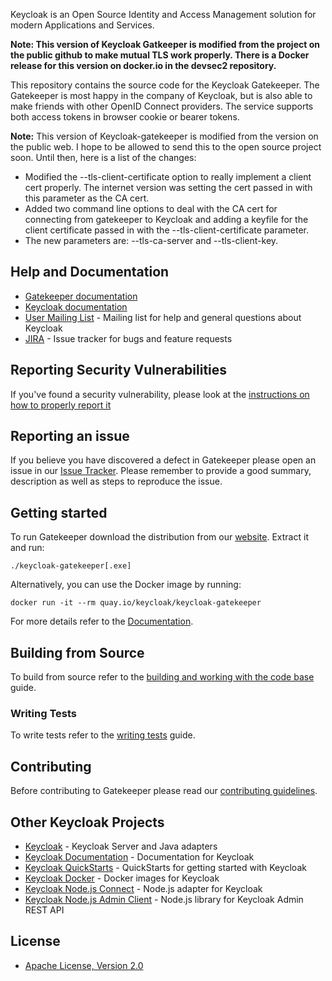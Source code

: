 
Keycloak is an Open Source Identity and Access Management solution for modern Applications and Services.


**Note:  This version of Keycloak Gatkeeper is modified from the project on the public github to make mutual TLS work properly.  There is a Docker release for this version on docker.io in the devsec2 repository.**

This repository contains the source code for the Keycloak Gatekeeper. The Gatekeeper is most happy in the company of Keycloak, but is also able to make friends with other OpenID Connect providers. The service supports both access tokens in browser cookie or bearer tokens.

**Note:** This version of Keycloak-gatekeeper is modified from the version on the public web.  I hope to be allowed to send this to the open source project soon.  Until then, here is a list of the changes:

 * Modified the --tls-client-certificate option to really implement a client cert properly.  The internet version was setting the cert passed in with this parameter as the CA cert.
 * Added two command line options to deal with the CA cert for connecting from gatekeeper to Keycloak and adding a keyfile for the client certificate passed in with the --tls-client-certificate parameter.  
 * The new parameters are:  --tls-ca-server and --tls-client-key.

## Help and Documentation

* [Gatekeeper documentation](https://www.keycloak.org/docs/latest/securing_apps/index.html#_keycloak_generic_adapter)
* [Keycloak documentation](https://www.keycloak.org/documentation.html)
* [User Mailing List](https://lists.jboss.org/mailman/listinfo/keycloak-user) - Mailing list for help and general questions about Keycloak
* [JIRA](https://issues.jboss.org/projects/KEYCLOAK) - Issue tracker for bugs and feature requests


## Reporting Security Vulnerabilities

If you've found a security vulnerability, please look at the [instructions on how to properly report it](http://www.keycloak.org/security.html)


## Reporting an issue

If you believe you have discovered a defect in Gatekeeper please open an issue in our [Issue Tracker](https://issues.jboss.org/projects/KEYCLOAK).
Please remember to provide a good summary, description as well as steps to reproduce the issue.


## Getting started

To run Gatekeeper download the distribution from our [website](https://www.keycloak.org/downloads.html). Extract it and run:


    ./keycloak-gatekeeper[.exe]


Alternatively, you can use the Docker image by running:

    docker run -it --rm quay.io/keycloak/keycloak-gatekeeper

For more details refer to the [Documentation](https://www.keycloak.org/docs/latest/securing_apps/index.html#_keycloak_generic_adapter).


## Building from Source

To build from source refer to the [building and working with the code base](docs/building.md) guide.

### Writing Tests

To write tests refer to the [writing tests](docs/tests-development.md) guide.

## Contributing

Before contributing to Gatekeeper please read our [contributing guidelines](CONTRIBUTING.md).


## Other Keycloak Projects

* [Keycloak](https://github.com/keycloak/keycloak) - Keycloak Server and Java adapters
* [Keycloak Documentation](https://github.com/keycloak/keycloak-documentation) - Documentation for Keycloak
* [Keycloak QuickStarts](https://github.com/keycloak/keycloak-quickstarts) - QuickStarts for getting started with Keycloak
* [Keycloak Docker](https://github.com/jboss-dockerfiles/keycloak) - Docker images for Keycloak
* [Keycloak Node.js Connect](https://github.com/keycloak/keycloak-nodejs-connect) - Node.js adapter for Keycloak
* [Keycloak Node.js Admin Client](https://github.com/keycloak/keycloak-nodejs-admin-client) - Node.js library for Keycloak Admin REST API


## License

* [Apache License, Version 2.0](https://www.apache.org/licenses/LICENSE-2.0)
